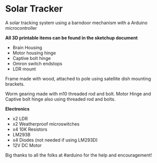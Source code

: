 # Solar Tracker
A solar tracking system using a barndoor mechanism with a Arduino microcontroller

**All 3D printable items can be found in the sketchup document**
- Brain Housing
- Motor housing hinge
- Captive bolt hinge
- Omron switch endstops
- LDR mount

Frame made with wood, attached to pole using satellite dish mounting brackets.

Worm gearing made with m10 threaded rod and bolt.
Motor Hinge and Captive bolt hinge also using threaded rod and bolts.

**Electronics**
- x2 LDR
- x2 Weatherproof microswitches
- x4 10K Resistors
- LM293B
- x4 Diodes (not needed if using LM293D)
- 12V DC Motor

Big thanks to all the folks at #arduino for the help and encouragement!
